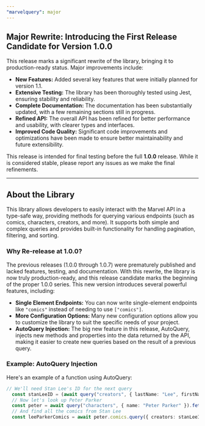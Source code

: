 ```yaml
---
"marvelquery": major
---
```


## Major Rewrite: Introducing the First Release Candidate for Version 1.0.0

This release marks a significant rewrite of the library, bringing it to production-ready status. Major improvements include:

- **New Features:** Added several key features that were initially planned for version 1.1.
- **Extensive Testing:** The library has been thoroughly tested using Jest, ensuring stability and reliability.
- **Complete Documentation:** The documentation has been substantially updated, with a few remaining sections still in progress.
- **Refined API:** The overall API has been refined for better performance and usability, with clearer types and interfaces.
- **Improved Code Quality:** Significant code improvements and optimizations have been made to ensure better maintainability and future extensibility.

This release is intended for final testing before the full **1.0.0** release. While it is considered stable, please report any issues as we make the final refinements.

---

## About the Library

This library allows developers to easily interact with the Marvel API in a type-safe way, providing methods for querying various endpoints (such as comics, characters, creators, and more). It supports both simple and complex queries and provides built-in functionality for handling pagination, filtering, and sorting. 

### Why Re-release at 1.0.0?

The previous releases (1.0.0 through 1.0.7) were prematurely published and lacked features, testing, and documentation. With this rewrite, the library is now truly production-ready, and this release candidate marks the beginning of the proper 1.0.0 series. This new version introduces several powerful features, including:

- **Single Element Endpoints:** You can now write single-element endpoints like `"comics"` instead of needing to use `["comics"]`.
- **More Configuration Options:** Many new configuration options allow you to customize the library to suit the specific needs of your project.
- **AutoQuery Injection:** The big new feature in this release, AutoQuery, injects new methods and properties into the data returned by the API, making it easier to create new queries based on the result of a previous query.

### Example: AutoQuery Injection

Here's an example of a function using AutoQuery:

```ts
// We'll need Stan Lee's ID for the next query
  const stanLeeID = (await query("creators", { lastName: "Lee", firstName: "Stan" }).fetchSingle()).id;
  // Now let's look up Peter Parker
  const peter = await query("characters", { name: "Peter Parker" }).fetchSingle();
  // And find all the comics from Stan Lee
  const leeParkerComics = await peter.comics.query({ creators: stanLeeID }).fetch();
```